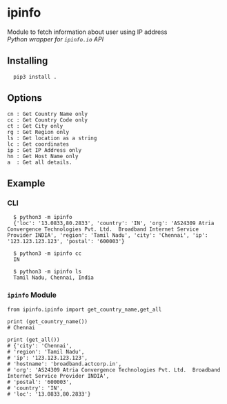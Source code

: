 # ipinfo
Module to fetch information about user using IP address<br>*Python wrapper for `ipinfo.io` API*

## Installing
```
  pip3 install .
```

## Options

    cn : Get Country Name only
    cc : Get Country Code only
    ct : Get City only
    rg : Get Region only
    ls : Get location as a string
    lc : Get coordinates
    ip : Get IP Address only
    hn : Get Host Name only
    a  : Get all details.

## Example
### CLI

```
  $ python3 -m ipinfo
  {'loc': '13.0833,80.2833', 'country': 'IN', 'org': 'AS24309 Atria Convergence Technologies Pvt. Ltd.  Broadband Internet Service Provider INDIA', 'region': 'Tamil Nadu', 'city': 'Chennai', 'ip': '123.123.123.123', 'postal': '600003'}

  $ python3 -m ipinfo cc
  IN

  $ python3 -m ipinfo ls
  Tamil Nadu, Chennai, India

```
### `ipinfo` Module
```
from ipinfo.ipinfo import get_country_name,get_all

print (get_country_name())
# Chennai

print (get_all())
# {'city': 'Chennai',
# 'region': 'Tamil Nadu',
# 'ip': '123.123.123.123',
# 'hostname': 'broadband.actcorp.in',
# 'org': 'AS24309 Atria Convergence Technologies Pvt. Ltd.  Broadband Internet Service Provider INDIA',
# 'postal': '600003',
# 'country': 'IN',
# 'loc': '13.0833,80.2833'}
```
